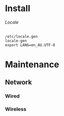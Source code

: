 # Install
###### Locale

``` 
/etc/locale.gen
locale-gen
export LANG=en_AU.UTF-8
```



# Maintenance

## Network
### Wired

### Wireless
